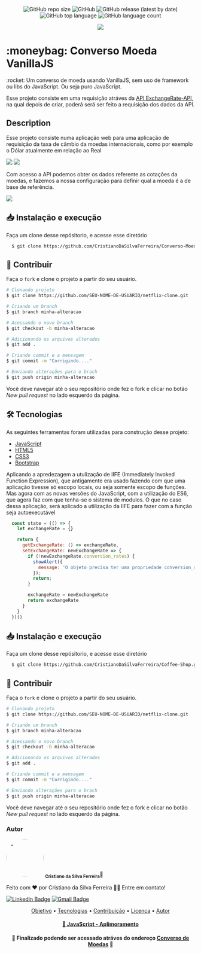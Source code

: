 <p align="center">
  <img alt="GitHub repo size" src="https://img.shields.io/github/repo-size/CristianoDaSilvaFerreira/Converso-Moeda-VanillaJS?style=plastic"> <img alt="GitHub" src="https://img.shields.io/github/license/CristianoDaSilvaFerreira/Converso-Moeda-VanillaJS"> <img alt="GitHub release (latest by date)" src="https://img.shields.io/github/v/release/CristianoDaSilvaFerreira/Converso-Moeda-VanillaJS"> <img alt="GitHub top language" src="https://img.shields.io/github/languages/top/CristianoDaSilvaFerreira/Converso-Moeda-VanillaJS"> <img alt="GitHub language count" src="https://img.shields.io/github/languages/count/CristianoDaSilvaFerreira/Converso-Moeda-VanillaJS">
</p>

<p align="center">
 <img src="https://img.shields.io/static/v1?label=Deveoper&message=CristianoFerreira&color=7159c1&style=for-the-badge&logo=ghost"/>
</p>


<h1>:moneybag: Converso Moeda VanillaJS</h1>

<p>:rocket: Um converso de moeda usando VanillaJS, sem uso de framework ou libs do JavaScript. Ou seja puro JavaScript.</p>


<p>Esse projeto consiste em uma requisição atráves da <a href="https://www.exchangerate-api.com/" target="_blank">API ExchangeRate-API</a>, na qual depois de criar, poderá será ser feito a requisição dos dados da API. 
  
<h2>Description</h2>
<p>Esse projeto consiste numa aplicação web para uma aplicação de requisição da taxa de câmbio da moedas internacionais, como por exemplo o Dólar atualmente em relação ao Real</p>
<img src="https://user-images.githubusercontent.com/68359459/142724197-c4faa4ba-6324-4974-b2a8-16ffbd40534f.png">

<img src="https://user-images.githubusercontent.com/68359459/142711129-d79b52f7-c46d-4cd5-aa85-b3c261dad558.png">


<p>Com acesso a API podemos obter os dados referente as cotações da moedas, e fazemos a nossa configuração para definir qual a moeda é a de base de referência.</p>
<img src="https://user-images.githubusercontent.com/68359459/129281094-c64baf35-32d9-42e4-89bd-a0d63309353e.png">


## 📥 Instalação e execução
Faça um clone desse repósitorio, e acesse esse diretório
```bash
  $ git clone https://github.com/CristianoDaSilvaFerreira/Converso-Moeda-VanillaJS.git
```

## :muscle: Contribuir

Faça o `fork` e clone o projeto a partir do seu usuário.

```bash
# Clonando projeto
$ git clone https://github.com/SEU-NOME-DE-USUARIO/netflix-clone.git

# Criando um branch
$ git branch minha-alteracao

# Acessando o novo branch
$ git checkout -b minha-alteracao

# Adicionando os arquivos alterados
$ git add .

# Criando commit e a mensagem
$ git commit -m "Corrigindo...."

# Enviando alterações para o brach
$ git push origin minha-alteracao
```
Você deve navegar até o seu repositório onde fez o fork e clicar no botão *New pull request* no lado esquerdo da página.

<h2>🛠 Tecnologias</h3>
As seguintes ferramentas foram utilizadas para construção desse projeto:
<ul>
	<li><a href="https://developer.mozilla.org/pt-BR/docs/Web/JavaScript">JavaScript</a> </li>
	<li><a href="https://www.w3schools.com/html/">HTML5</a></li>
	<li><a href="https://www.w3schools.com/css/">CSS3</a></li>
	<li><a href="https://getbootstrap.com/">Bootstrap</a></li>
</ul>
 


<p>Aplicando a apredezagem a utulização de IIFE (Immediately Invoked Function Expression), que antigamente era usado fazendo com que uma aplicação tivesse só escopo locais, ou seja somente escopo de funções. Mas agora com as novas versões do JavaScript, com a utilização do ES6, que agora faz com que tenha-se o sistema de modulos. O que no caso dessa aplicação, será aplicado a utilização da IIFE para fazer com a função seja autoexecutável</p>

~~~javascript
  const state = (() => {
    let exchangeRate = {}

    return {
      getExchangeRate: () => exchangeRate,
      setExchangeRate: newExchangeRate => {
        if (!newExchangeRate.conversion_rates) {
          showAlert({ 
            message: 'O objeto precisa ter uma propriedade conversion_rates' 
          });
          return;
        }

        exchangeRate = newExchangeRate
        return exchangeRate
      }
    }
  })()
~~~

## 📥 Instalação e execução
Faça um clone desse repósitorio, e acesse esse diretório
```bash
  $ git clone https://github.com/CristianoDaSilvaFerreira/Coffee-Shop.git
```

## :muscle: Contribuir

Faça o `fork` e clone o projeto a partir do seu usuário.

```bash
# Clonando projeto
$ git clone https://github.com/SEU-NOME-DE-USUARIO/netflix-clone.git

# Criando um branch
$ git branch minha-alteracao

# Acessando o novo branch
$ git checkout -b minha-alteracao

# Adicionando os arquivos alterados
$ git add .

# Criando commit e a mensagem
$ git commit -m "Corrigindo...."

# Enviando alterações para o brach
$ git push origin minha-alteracao
```
Você deve navegar até o seu repositório onde fez o fork e clicar no botão *New pull request* no lado esquerdo da página.

 
<h3> Autor </h3>

<a>
 <img style="border-radius: 50%;" src="https://user-images.githubusercontent.com/68359459/128278200-0cba229d-615d-410c-8800-ef09d0367c35.jpg" width="100px;" alt=""/>
 <sub><b>Cristiano da Silva Ferreira</b></sub></a>🚀


<p>Feito com ❤️ por Cristiano da Silva Ferreira 👋🏽 Entre em contato!</p>

[![Linkedin Badge](https://img.shields.io/badge/-Cristiano-blue?style=flat-square&logo=Linkedin&logoColor=white&link=https://www.linkedin.com/in/cristiano-da-silva-ferreira/)](https://www.linkedin.com/in/cristiano-da-silva-ferreira/) 
[![Gmail Badge](https://img.shields.io/badge/-cristianodevsystemo@gmail.com-c14438?style=flat-square&logo=Gmail&logoColor=white&link=mailto:cristianodevsysten@gmail.com)](mailto:cristianodevsystem@gmail.com)


<p align="center">
 <a href="#objetivo">Objetivo</a> •
 <a href="#tecnologias">Tecnologias</a> • 
 <a href="#contribuicao">Contribuição</a> • 
 <a href="#licenc-a">Licença</a> • 
 <a href="#autor">Autor</a>
</p>

<h4 align="center">
    <a href="https://developer.mozilla.org/pt-BR/docs/Web/JavaScript">🔗 JavaScript - Aplimoramento</a>
</h4>


<h4 align="center"> 
	🚧  Finalizado podendo ser acessado atráves do endereço <a href="https://cristianodasilvaferreira.github.io/Converso-Moeda-VanillaJS/">Converso de Moedas</a>  🚧	
</h4>





